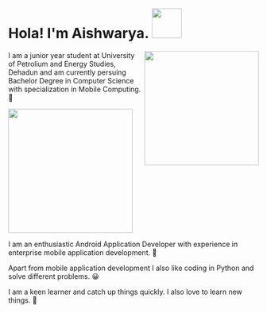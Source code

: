 <h1>Hola! I'm Aishwarya. <img src="https://i.pinimg.com/originals/94/8e/fb/948efbf105de709b46df6150e55e0f3d.gif" width="60"></h1>
<img align='right' src="https://cdn.dribbble.com/users/1951182/screenshots/4560823/800x600.gif" width="230">

I am a junior year student at University of Petrolium and Energy Studies, Dehadun and am currently persuing Bachelor Degree in Computer Science with specialization in Mobile Computing. :raising_hand: <br>

<img align='center' src="https://cdn.dribbble.com/users/1603428/screenshots/4158705/mob-dev.gif" width="250"> <br>

I am an enthusiastic Android Application Developer with experience in enterprise mobile application development. :star2: <br>

Apart from mobile application development I also like coding in Python and solve different problems. :grinning: <br>

I am a keen learner and catch up things quickly. I also love to learn new things. :sparkling_heart:


